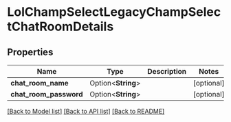 # LolChampSelectLegacyChampSelectChatRoomDetails

## Properties

Name | Type | Description | Notes
------------ | ------------- | ------------- | -------------
**chat_room_name** | Option<**String**> |  | [optional]
**chat_room_password** | Option<**String**> |  | [optional]

[[Back to Model list]](../README.md#documentation-for-models) [[Back to API list]](../README.md#documentation-for-api-endpoints) [[Back to README]](../README.md)


